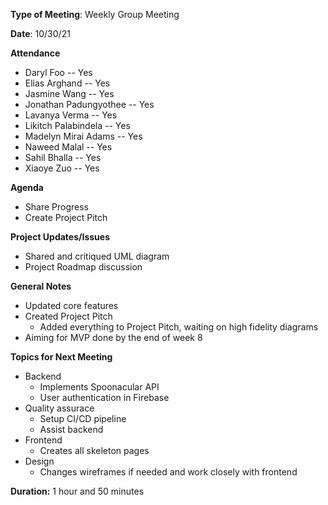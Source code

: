**Type of Meeting**: Weekly Group Meeting

**Date**: 10/30/21

**Attendance**
- Daryl Foo               -- Yes
- Elias Arghand           -- Yes
- Jasmine Wang            -- Yes
- Jonathan Padungyothee   -- Yes
- Lavanya Verma           -- Yes
- Likitch Palabindela     -- Yes
- Madelyn Mirai Adams     -- Yes
- Naweed Malal            -- Yes
- Sahil Bhalla            -- Yes
- Xiaoye Zuo              -- Yes 

**Agenda**
- Share Progress
- Create Project Pitch
    
         
**Project Updates/Issues**   
* Shared and critiqued UML diagram
* Project Roadmap discussion

**General Notes**
* Updated core features
* Created Project Pitch
	* Added everything to Project Pitch, waiting on high fidelity diagrams
* Aiming for MVP done by the end of week 8


**Topics for Next Meeting**
* Backend
	* Implements Spoonacular API
	* User authentication in Firebase
* Quality assurace
  * Setup CI/CD pipeline
  * Assist backend 
* Frontend
  * Creates all skeleton pages
* Design
  * Changes wireframes if needed and work closely with frontend

**Duration:** 1 hour and 50 minutes
